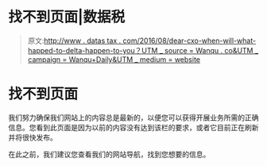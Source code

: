 # 找不到页面|数据税

> 原文:[http://www . datas tax . com/2016/08/dear-cxo-when-will-what-happed-to-delta-happen-to-you？UTM _ source = Wanqu . co&UTM _ campaign = Wanqu+Daily&UTM _ medium = website](http://www.datastax.com/2016/08/dear-cxo-when-will-what-happened-to-delta-happen-to-you?utm_source=wanqu.co&utm_campaign=Wanqu+Daily&utm_medium=website)

# 找不到页面

我们努力确保我们网站上的内容总是最新的，以便您可以获得开展业务所需的正确信息。您看到此页面是因为以前的内容没有达到该栏的要求，或者它目前正在刷新并将很快发布。

在此之前，我们建议您查看我们的网站导航，找到您想要的信息。